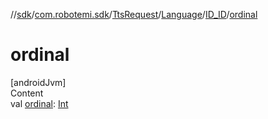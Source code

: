 //[sdk](../../../../../index.md)/[com.robotemi.sdk](../../../index.md)/[TtsRequest](../../index.md)/[Language](../index.md)/[ID_ID](index.md)/[ordinal](ordinal.md)



# ordinal  
[androidJvm]  
Content  
val [ordinal](ordinal.md): [Int](https://kotlinlang.org/api/latest/jvm/stdlib/kotlin/-int/index.html)  



